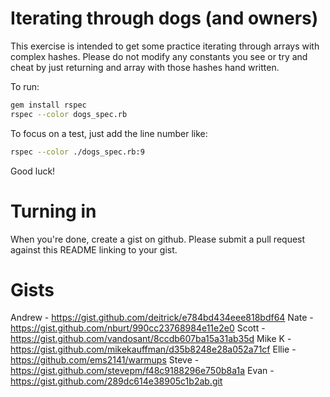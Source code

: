 Iterating through dogs (and owners)
===

This exercise is intended to get some practice iterating through
arrays with complex hashes. Please do not modify any constants you see
or try and cheat by just returning and array with those hashes hand
written.

To run:

```bash
gem install rspec
rspec --color dogs_spec.rb
```

To focus on a test, just add the line number like:

```bash
rspec --color ./dogs_spec.rb:9
```

Good luck!

Turning in
===

When you're done, create a gist on github. Please submit a pull request against this README linking to your gist.

Gists
===
Andrew - https://gist.github.com/deitrick/e784bd434eee818bdf64
Nate - https://gist.github.com/nburt/990cc23768984e11e2e0
Scott - https://gist.github.com/vandosant/8ccdb607ba15a31ab35d
Mike K - https://gist.github.com/mikekauffman/d35b8248e28a052a71cf
Ellie - https://github.com/ems2141/warmups
Steve - https://gist.github.com/stevepm/f48c9188296e750b8a1a
Evan - https://gist.github.com/289dc614e38905c1b2ab.git

